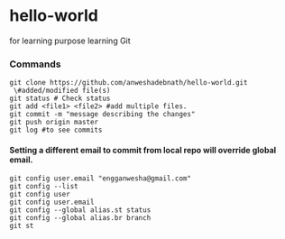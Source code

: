 # hello-world
for learning purpose
learning Git

### Commands
```
git clone https://github.com/anweshadebnath/hello-world.git
 \#added/modified file(s)
git status # Check status
git add <file1> <file2> #add multiple files.
git commit -m "message describing the changes"
git push origin master
git log #to see commits
```
#### Setting a different email to commit from local repo will override global email.
```
git config user.email "engganwesha@gmail.com"
git config --list
git config user
git config user.email
git config --global alias.st status
git config --global alias.br branch
git st
```
